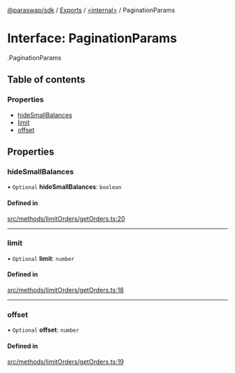 [@paraswap/sdk](../README.md) / [Exports](../modules.md) / [<internal\>](../modules/internal_.md) / PaginationParams

# Interface: PaginationParams

[<internal>](../modules/internal_.md).PaginationParams

## Table of contents

### Properties

- [hideSmallBalances](internal_.PaginationParams.md#hidesmallbalances)
- [limit](internal_.PaginationParams.md#limit)
- [offset](internal_.PaginationParams.md#offset)

## Properties

### hideSmallBalances

• `Optional` **hideSmallBalances**: `boolean`

#### Defined in

[src/methods/limitOrders/getOrders.ts:20](https://github.com/paraswap/paraswap-sdk-limit-orders/blob/chore/LO_pagination_params/src/methods/limitOrders/getOrders.ts#L20)

___

### limit

• `Optional` **limit**: `number`

#### Defined in

[src/methods/limitOrders/getOrders.ts:18](https://github.com/paraswap/paraswap-sdk-limit-orders/blob/chore/LO_pagination_params/src/methods/limitOrders/getOrders.ts#L18)

___

### offset

• `Optional` **offset**: `number`

#### Defined in

[src/methods/limitOrders/getOrders.ts:19](https://github.com/paraswap/paraswap-sdk-limit-orders/blob/chore/LO_pagination_params/src/methods/limitOrders/getOrders.ts#L19)

